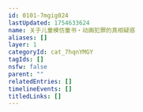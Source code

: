 ```yaml
---
id: 0101-7mgig024
lastUpdated: 1754633624
name: 关于儿童模仿童书・动画犯罪的真相疑惑
aliases: []
layer: 1
categoryId: cat_7hqnYMGY
tagIds: []
nsfw: false
parent: ""
relatedEntries: []
timelineEvents: []
titledLinks: []
---
```


